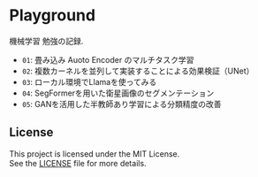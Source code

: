 # Playground
機械学習 勉強の記録.<br>
- `01`: 畳み込み Auoto Encoder のマルチタスク学習
- `02`: 複数カーネルを並列して実装することによる効果検証（UNet）
- `03`: ローカル環境でLlamaを使ってみる
- `04`: SegFormerを用いた衛星画像のセグメンテーション
- `05`: GANを活用した半教師あり学習による分類精度の改善

## License
This project is licensed under the MIT License.  
See the [LICENSE](LICENSE) file for more details.
